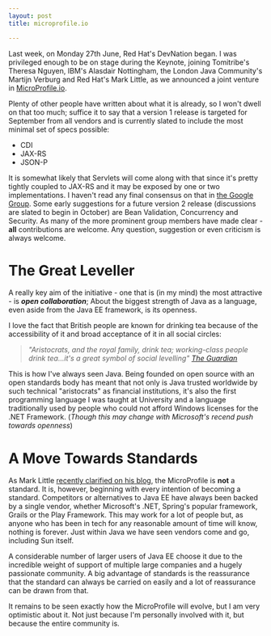```yaml
---
layout: post
title: microprofile.io

---
```



Last week, on Monday 27th June, Red Hat's DevNation began. I was privileged enough to be on stage during the Keynote, joining Tomitribe's Theresa Nguyen, IBM's Alasdair Nottingham, the London Java Community's Martijn Verburg and Red Hat's Mark Little, as we announced a joint venture in [MicroProfile.io](http://microprofile.io/).

Plenty of other people have written about what it is already, so I won't dwell on that too much; suffice it to say that a version 1 release is targeted for September from all vendors and is currently slated to include the most minimal set of specs possible:

 * CDI
 * JAX-RS
 * JSON-P

It is somewhat likely that Servlets will come along with that since it's pretty tightly coupled to JAX-RS and it may be exposed by one or two implementations. I haven't read any final consensus on that in [the Google Group](https://groups.google.com/forum/#!forum/microprofile). Some early suggestions for a future version 2 release (discussions are slated to begin in October) are Bean Validation, Concurrency and Security. As many of the more prominent group members have made clear - **all** contributions are welcome. Any question, suggestion or even criticism is always welcome.

# The Great Leveller
A really key aim of the initiative - one that is (in my mind) the most attractive - is ***open collaboration***; About the biggest strength of Java as a language, even aside from the Java EE framework, is its openness.

I love the fact that British people are known for drinking tea because of the accessibility of it and broad acceptance of it in all social circles:

> *"Aristocrats, and the royal family, drink tea; working-class people drink tea...it's a great symbol of social levelling"*
> *[The Guardian](https://www.theguardian.com/news/2005/jan/26/food.britishidentity)*

This is how I've always seen Java. Being founded on open source with an open standards body has meant that not only is Java trusted worldwide by such technical "aristocrats" as financial institutions, it's also the first programming language I was taught at University and a language traditionally used by people who could not afford Windows licenses for the .NET Framework. (*Though this may change with Microsoft's recend push towards openness*)

# A Move Towards Standards
As Mark Little [recently clarified on his blog](https://developer.jboss.org/blogs/mark.little/2016/07/04/the-microprofile), the MicroProfile is **not** a standard. It is, however, beginning with every intention of becoming a standard. Competitors or alternatives to Java EE have always been backed by a single vendor, whether Microsoft's .NET, Spring's popular framework, Grails or the Play Framework. This may work for a lot of people but, as anyone who has been in tech for any reasonable amount of time will know, nothing is forever. Just within Java we have seen vendors come and go, including Sun itself.

A considerable number of larger users of Java EE choose it due to the incredible weight of support of multiple large companies and a hugely passionate community. A big advantage of standards is the reassurance that the standard can always be carried on easily and a lot of reassurance can be drawn from that.

It remains to be seen exactly how the MicroProfile will evolve, but I am very optimistic about it. Not just because I'm personally involved with it, but because the entire community is.
